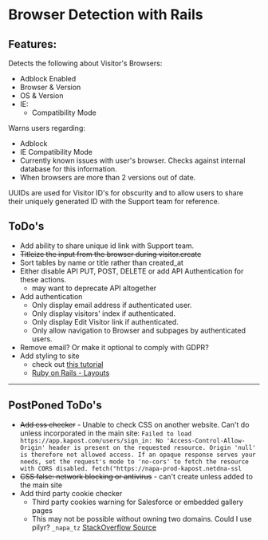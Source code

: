 # Browser Detection with Rails

## Features:
Detects the following about Visitor's Browsers:
- Adblock Enabled
- Browser & Version
- OS & Version
- IE:
    - Compatibility Mode

Warns users regarding:
- Adblock
- IE Compatibility Mode
- Currently known issues with user's browser. Checks against internal database for this information.
- When browsers are more than 2 versions out of date.

UUIDs are used for Visitor ID's for obscurity and to allow users to share their uniquely generated ID with the Support team for reference.

## ToDo's
- Add ability to share unique id link with Support team.
- ~~Titleize the input from the browser during visitor.create~~
- Sort tables by name or title rather than created_at
- Either disable API PUT, POST, DELETE or add API Authentication for these actions.
    - may want to deprecate API altogether
- Add authentication
    - Only display email address if authenticated user.
    - Only display visitors' index if authenticated.
    - Only display Edit Visitor link if authenticated.
    - Only allow navigation to Browser and subpages by authenticated users.
- Remove email? Or make it optional to comply with GDPR?
- Add styling to site
    - check out [this tutorial](https://www.railstutorial.org/book/rails_flavored_ruby#cha-rails_flavored_ruby)
    - [Ruby on Rails - Layouts](https://www.tutorialspoint.com/ruby-on-rails/rails-layouts.htm)
---

## PostPoned ToDo's
- ~~Add css checker~~
      - Unable to check CSS on another website. Can't do unless incorporated in the main site:
        ```
        Failed to load https://app.kapost.com/users/sign_in: No 'Access-Control-Allow-Origin' header is present on the requested resource. Origin 'null' is therefore not allowed access. If an opaque response serves your needs, set the request's mode to 'no-cors' to fetch the resource with CORS disabled.
        fetch("https://napa-prod-kapost.netdna-ssl
        ```
- ~~CSS false: network blocking or antivirus~~
         - can't create unless added to the main site
- Add third party cookie checker
    - Third party cookies warning for Salesforce or embedded gallery pages
    - This may not be possible without owning two domains. Could I use pilyr? `_napa_tz` [StackOverflow Source](https://stackoverflow.com/questions/3550790/check-if-third-party-cookies-are-enabled)